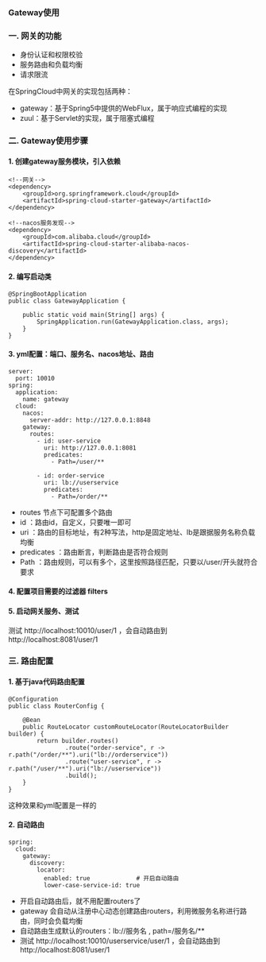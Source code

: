 ### Gateway使用
### 一. 网关的功能
* 身份认证和权限校验
* 服务路由和负载均衡
* 请求限流

在SpringCloud中网关的实现包括两种：

* gateway：基于Spring5中提供的WebFlux，属于响应式编程的实现
* zuul：基于Servlet的实现，属于阻塞式编程


### 二. Gateway使用步骤
#### 1. 创建gateway服务模块，引入依赖
```
<!--网关-->
<dependency>
    <groupId>org.springframework.cloud</groupId>
    <artifactId>spring-cloud-starter-gateway</artifactId>
</dependency>

<!--nacos服务发现-->
<dependency>
    <groupId>com.alibaba.cloud</groupId>
    <artifactId>spring-cloud-starter-alibaba-nacos-discovery</artifactId>
</dependency>
```

#### 2. 编写启动类
```
@SpringBootApplication
public class GatewayApplication {

    public static void main(String[] args) {
    	SpringApplication.run(GatewayApplication.class, args);
    }
}
```

#### 3. yml配置：端口、服务名、nacos地址、路由
```
server:
  port: 10010 
spring:
  application:
    name: gateway
  cloud:
    nacos:
      server-addr: http://127.0.0.1:8848
    gateway:
      routes:       
        - id: user-service 
          uri: http://127.0.0.1:8081 
          predicates: 
            - Path=/user/** 
            
        - id: order-service
          uri: lb://userservice 
          predicates:
            - Path=/order/** 
```

* routes 节点下可配置多个路由
* id ：路由id，自定义，只要唯一即可
* uri ：路由的目标地址，有2种写法，http是固定地址、lb是跟据服务名称负载均衡
* predicates ：路由断言，判断路由是否符合规则
* Path ：路由规则，可以有多个，这里按照路径匹配，只要以/user/开头就符合要求

#### 4. 配置项目需要的过滤器 filters
#### 5. 启动网关服务、测试
测试 http://localhost:10010/user/1 ，会自动路由到 http://localhost:8081/user/1


### 三. 路由配置
#### 1. 基于java代码路由配置
```
@Configuration
public class RouterConfig {

    @Bean
    public RouteLocator customRouteLocator(RouteLocatorBuilder builder) {
        return builder.routes()
                .route("order-service", r -> r.path("/order/**").uri("lb://orderservice"))
                .route("user-service", r -> r.path("/user/**").uri("lb://userservice"))
                .build();
    }
}
```

这种效果和yml配置是一样的


#### 2. 自动路由
```
spring:
  cloud:
    gateway:
      discovery:
        locator:
          enabled: true             # 开启自动路由
          lower-case-service-id: true
```

* 开启自动路由后，就不用配置routers了
* gateway 会自动从注册中心动态创建路由routers，利用微服务名称进行路由，同时会负载均衡
* 自动路由生成默认的routers：lb://服务名 , path=/服务名/**
* 测试 http://localhost:10010/userservice/user/1 ，会自动路由到 http://localhost:8081/user/1
